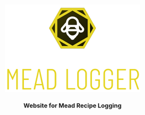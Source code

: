<div align="center">
    <img alt="Mead Logger" src="https://raw.githubusercontent.com/bobthered/meadlogger.com/main/.github/logo.svg" />
    <h3>Website for Mead Recipe Logging</h3>
</div>
